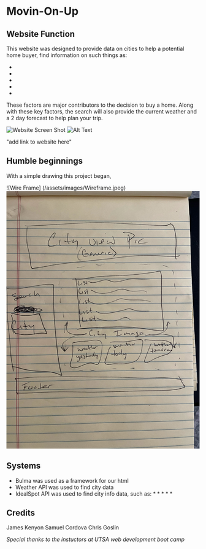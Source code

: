 # Movin-On-Up

## Website Function

This website was designed to provide data on cities to help a potential home buyer, find information on such things as:

*
*
*
*
*

These factors are major contributors to the decision to buy a home.  Along with these key factors, the search will also provide 
the current weather and a 2 day forecast to help plan your trip.  

![Website Screen Shot](assets/css/screenShot.png)
![Alt Text](ScreenShot)

"add link to website here"

## Humble beginnings

With a simple drawing this project began,

![Wire Frame] (/assets/images/Wireframe.jpeg)
![Alt Text](https://github.com/CGO7/Movin-On-Up/blob/main/assets/images/Wireframe.jpeg)

## Systems

* Bulma was used as a framework for our html
* Weather API was used to find city data 
* IdealSpot API was used to find city info data, such as:
    * 
    * 
    * 
    * 
    * 


## Credits

James Kenyon
Samuel Cordova
Chris Goslin

*Special thanks to the instuctors at UTSA web development boot camp*



